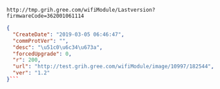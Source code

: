 `http://tmp.grih.gree.com/wifiModule/Lastversion?firmwareCode=362001061114`

```json
{
  "CreateDate": "2019-03-05 06:46:47",
  "commProtVer": "",
  "desc": "\u51c0\u6c34\u673a",
  "forcedUpgrade": 0,
  "r": 200,
  "url": "http://test.grih.gree.com/wifiModule/image/10997/182544",
  "ver": "1.2"
}```